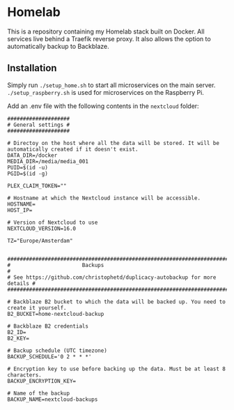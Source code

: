 # Homelab 
This is a repository containing my Homelab stack built on Docker. All services live behind a Traefik reverse proxy.
It also allows the option to automatically backup to Backblaze.


## Installation
Simply run `./setup_home.sh` to start all microservices on the main server. `./setup_raspberry.sh` is used for microservices on the Raspberry Pi.

Add an .env file with the following contents in the `nextcloud` folder:
```
####################
# General settings #
####################

# Directoy on the host where all the data will be stored. It will be automatically created if it doesn't exist.
DATA_DIR=/docker
MEDIA_DIR=/media/media_001
PUID=$(id -u)
PGID=$(id -g)

PLEX_CLAIM_TOKEN=""

# Hostname at which the Nextcloud instance will be accessible.
HOSTNAME=
HOST_IP=

# Version of Nextcloud to use
NEXTCLOUD_VERSION=16.0

TZ="Europe/Amsterdam"


#############################################################################
#                       Backups                                             #
# See https://github.com/christophetd/duplicacy-autobackup for more details #
#############################################################################

# Backblaze B2 bucket to which the data will be backed up. You need to create it yourself.
B2_BUCKET=home-nextcloud-backup

# Backblaze B2 credentials
B2_ID=
B2_KEY=

# Backup schedule (UTC timezone)
BACKUP_SCHEDULE='0 2 * * *'

# Encryption key to use before backing up the data. Must be at least 8 characters.
BACKUP_ENCRYPTION_KEY=

# Name of the backup
BACKUP_NAME=nextcloud-backups
```

